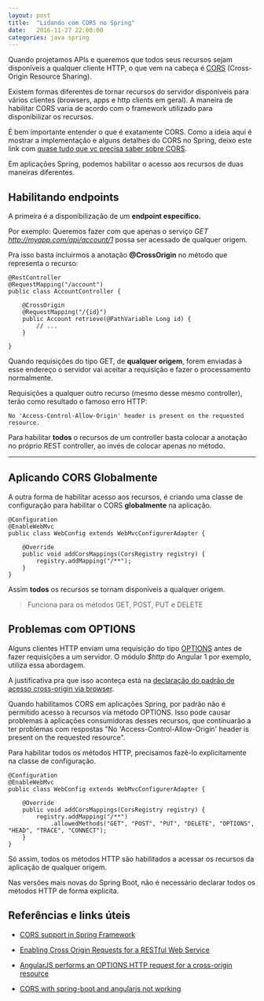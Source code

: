 ```yaml
---
layout: post
title:  "Lidando com CORS no Spring"
date:   2016-11-27 22:00:00
categories: java spring
---
```


Quando projetamos APIs e queremos que todos seus recursos sejam disponíveis a qualquer cliente HTTP, o que vem na cabeça é [CORS](https://developer.mozilla.org/en-US/docs/Web/HTTP/Access_control_CORS) (Cross-Origin Resource Sharing).

Existem formas diferentes de tornar recursos do servidor disponíveis para vários clientes (browsers, apps e http clients em geral). A maneira de habilitar CORS varia de acordo com o framework utilizado para disponibilizar os recursos.

É bem importante entender o que é exatamente CORS. Como a ideia aqui é mostrar a implementação e alguns detalhes do CORS no Spring, deixo este link com [quase tudo que vc precisa saber sobre CORS](https://developer.mozilla.org/en-US/docs/Web/HTTP/Access_control_CORS).

Em aplicações Spring, podemos habilitar o acesso aos recursos de duas maneiras diferentes.

Habilitando endpoints
-------------

A primeira é a disponibilização de um **endpoint específico.**

Por exemplo: Queremos fazer com que apenas o serviço *GET* *http://myapp.com/api/account/1* possa ser acessado de qualquer origem.

Pra isso basta incluirmos a anotação **@CrossOrigin** no método que representa o recurso:

    @RestController
    @RequestMapping("/account")
    public class AccountController {
    
    	@CrossOrigin
    	@RequestMapping("/{id}")
    	public Account retrieve(@PathVariable Long id) {
    		// ...
    	}
    	
    }

Quando requisições do tipo GET, de **qualquer origem**, forem enviadas à esse endereço o servidor vai aceitar a requisição e fazer o processamento normalmente.

Requisições a qualquer outro recurso (mesmo desse mesmo controller), terão como resultado o famoso erro HTTP:

    No 'Access-Control-Allow-Origin' header is present on the requested resource.

Para habilitar **todos** o recursos de um controller basta colocar a anotação no próprio REST controller, ao invés de colocar apenas no método.
 
---


Aplicando CORS Globalmente
-------------

A outra forma de habilitar acesso aos recursos, é criando uma classe de configuração para habilitar o CORS **globalmente** na aplicação.

    @Configuration
    @EnableWebMvc
    public class WebConfig extends WebMvcConfigurerAdapter {
    
    	@Override
    	public void addCorsMappings(CorsRegistry registry) {
    		registry.addMapping("/**");
    	}
    }

Assim **todos** os recursos se tornam disponíveis a qualquer origem.

> Funciona para os métodos GET, POST, PUT e DELETE 


Problemas com OPTIONS
-------------------
Alguns clientes HTTP enviam uma requisição do tipo [OPTIONS](https://www.w3.org/Protocols/rfc2616/rfc2616-sec9.html) antes de fazer requisições a um servidor. O módulo *$http* do Angular 1 por exemplo, utiliza essa abordagem. 

A justificativa pra que isso aconteça está na [declaração do padrão de acesso cross-origin via browser](http://stackoverflow.com/questions/12111936/angularjs-performs-an-options-http-request-for-a-cross-origin-resource).

Quando habilitamos CORS em aplicações Spring, por padrão não é permitido acesso à recursos via método OPTIONS. Isso pode causar problemas à aplicações consumidoras desses recursos, que continuarão a ter problemas com respostas "No 'Access-Control-Allow-Origin' header is present on the requested resource".

Para habilitar todos os métodos HTTP, precisamos fazê-lo explicitamente na classe de configuração. 

    @Configuration
    @EnableWebMvc
    public class WebConfig extends WebMvcConfigurerAdapter {
    
    	@Override
    	public void addCorsMappings(CorsRegistry registry) {
    		registry.addMapping("/**")
    			.allowedMethods("GET", "POST", "PUT", "DELETE", "OPTIONS", "HEAD", "TRACE", "CONNECT");
    	}
    }

Só assim, todos os métodos HTTP são habilitados a acessar os recursos da aplicação de qualquer origem. 

Nas versões mais novas do Spring Boot, não é necessário declarar todos os métodos HTTP de forma explicita.

Referências e links úteis
-------------
- [CORS support in Spring Framework](https://spring.io/blog/2015/06/08/cors-support-in-spring-framework)

- [Enabling Cross Origin Requests for a RESTful Web Service](https://spring.io/guides/gs/rest-service-cors/)

- [AngularJS performs an OPTIONS HTTP request for a cross-origin resource](http://stackoverflow.com/questions/12111936/angularjs-performs-an-options-http-request-for-a-cross-origin-resource)

- [CORS with spring-boot and angularjs not working](http://stackoverflow.com/questions/32319396/cors-with-spring-boot-and-angularjs-not-working)